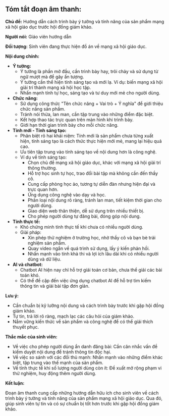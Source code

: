## Tóm tắt đoạn âm thanh:

**Chủ đề:** Hướng dẫn cách trình bày ý tưởng và tính năng của sản phẩm mạng xã hội giáo dục trước hội đồng giám khảo.

**Người nói:** Giáo viên hướng dẫn

**Đối tượng:** Sinh viên đang thực hiện đồ án về mạng xã hội giáo dục.

**Nội dung chính:**

* **Ý tưởng:**
    * Ý tưởng là phần mở đầu, cần trình bày hay, trôi chảy và sử dụng từ ngữ mượt mà để gây ấn tượng.
    * Ý tưởng cần thể hiện tính sáng tạo và mới lạ. Ví dụ: biến mạng xã hội giải trí thành mạng xã hội học tập. 
    * Nhấn mạnh tính tự học, sáng tạo và tư duy mới mẻ cho người dùng.
* **Chức năng:**
    * Sử dụng công thức "Tên chức năng + Vai trò + Ý nghĩa" để giới thiệu chức năng sản phẩm.
    * Tránh nói thừa, lan man, cần tập trung vào những điểm đặc biệt.
    * Kết hợp thao tác trực quan trên màn hình khi trình bày. 
    * Giới hạn thời gian trình bày cho mỗi chức năng.
* **Tính mới - Tính sáng tạo:**
    * Phân biệt rõ hai khái niệm: Tính mới là sản phẩm chưa từng xuất hiện, tính sáng tạo là cách thức thực hiện mới mẻ, mang lại hiệu quả cao.
    * Ưu tiên tập trung vào tính sáng tạo về nội dung hơn là công nghệ.
    * Ví dụ về tính sáng tạo:
        * Chọn chủ đề mạng xã hội giáo dục, khác với mạng xã hội giải trí thông thường.
        * Hỗ trợ học sinh tự học, trao đổi bài tập mà không cần đến thầy cô.
        * Cung cấp phòng học ảo, tương tự diễn đàn nhưng hiện đại và trực quan hơn. 
        * Ứng dụng công nghệ vào dạy và học.
        * Phân loại nội dung rõ ràng, tránh lan man, tiết kiệm thời gian cho người dùng.
        * Giao diện web thân thiện, dễ sử dụng trên nhiều thiết bị.
        * Cho phép người dùng tự đăng bài, đóng góp nội dung.
* **Tính thực tế:**
    * Khó chứng minh tính thực tế khi chưa có nhiều người dùng.
    * Giải pháp:
        * Xin phép thử nghiệm ở trường học, nhờ thầy cô và bạn bè trải nghiệm sản phẩm.
        * Quay video ngắn về quá trình sử dụng, lấy ý kiến phản hồi.
        * Nhấn mạnh vào tính khả thi và lợi ích lâu dài khi có nhiều người dùng và dữ liệu.
* **AI và chatbot:**
    * Chatbot AI hiện nay chỉ hỗ trợ giải toán cơ bản, chưa thể giải các bài toán khó.
    * Có thể đề cập đến việc ứng dụng chatbot AI để hỗ trợ tìm kiếm thông tin và giải bài tập đơn giản.

**Lưu ý:**

* Cần chuẩn bị kỹ lưỡng nội dung và cách trình bày trước khi gặp hội đồng giám khảo.
* Tự tin, trả lời rõ ràng, mạch lạc các câu hỏi của giám khảo.
* Nắm vững kiến thức về sản phẩm và công nghệ để có thể giải thích thuyết phục.


**Thắc mắc của sinh viên:**

* Về việc cho phép người dùng ẩn danh đăng bài: Cần cân nhắc vấn đề kiểm duyệt nội dung để tránh thông tin độc hại.
* Về việc so sánh với các đối thủ mạnh: Nhấn mạnh vào những điểm khác biệt, tập trung vào thế mạnh của sản phẩm.
* Về tính thực tế khi số lượng người dùng còn ít: Đề xuất mở rộng phạm vi thử nghiệm, huy động thêm người dùng.

**Kết luận:**

Đoạn âm thanh cung cấp những hướng dẫn hữu ích cho sinh viên về cách trình bày ý tưởng và tính năng của sản phẩm mạng xã hội giáo dục. Qua đó, giúp sinh viên tự tin và có sự chuẩn bị tốt hơn trước khi gặp hội đồng giám khảo. 
